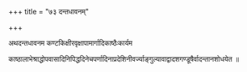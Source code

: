 +++
title = "७३ दन्तधावनम्‌"

+++

अथदन्तधावनम कण्टकिक्षीरवृक्षापामार्गादिकाष्ठैःकार्यम

काष्ठालाभेश्राद्धोपवासादिनिपिद्धदिनेचपर्णादिनाप्रदेशिनीवर्ज्याङ्गुल्यावाद्वादशगण्डूषैर्वादन्तानशोधयेत ॥
